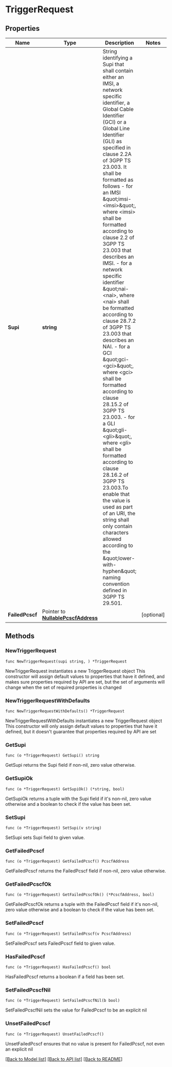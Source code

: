# TriggerRequest

## Properties

Name | Type | Description | Notes
------------ | ------------- | ------------- | -------------
**Supi** | **string** | String identifying a Supi that shall contain either an IMSI, a network specific identifier, a Global Cable Identifier (GCI) or a Global Line Identifier (GLI) as specified in clause  2.2A of 3GPP TS 23.003. It shall be formatted as follows  - for an IMSI \&quot;imsi-&lt;imsi&gt;\&quot;, where &lt;imsi&gt; shall be formatted according to clause 2.2    of 3GPP TS 23.003 that describes an IMSI.  - for a network specific identifier \&quot;nai-&lt;nai&gt;, where &lt;nai&gt; shall be formatted    according to clause 28.7.2 of 3GPP TS 23.003 that describes an NAI.  - for a GCI \&quot;gci-&lt;gci&gt;\&quot;, where &lt;gci&gt; shall be formatted according to clause 28.15.2    of 3GPP TS 23.003.  - for a GLI \&quot;gli-&lt;gli&gt;\&quot;, where &lt;gli&gt; shall be formatted according to clause 28.16.2 of    3GPP TS 23.003.To enable that the value is used as part of an URI, the string shall    only contain characters allowed according to the \&quot;lower-with-hyphen\&quot; naming convention    defined in 3GPP TS 29.501.  | 
**FailedPcscf** | Pointer to [**NullablePcscfAddress**](PcscfAddress.md) |  | [optional] 

## Methods

### NewTriggerRequest

`func NewTriggerRequest(supi string, ) *TriggerRequest`

NewTriggerRequest instantiates a new TriggerRequest object
This constructor will assign default values to properties that have it defined,
and makes sure properties required by API are set, but the set of arguments
will change when the set of required properties is changed

### NewTriggerRequestWithDefaults

`func NewTriggerRequestWithDefaults() *TriggerRequest`

NewTriggerRequestWithDefaults instantiates a new TriggerRequest object
This constructor will only assign default values to properties that have it defined,
but it doesn't guarantee that properties required by API are set

### GetSupi

`func (o *TriggerRequest) GetSupi() string`

GetSupi returns the Supi field if non-nil, zero value otherwise.

### GetSupiOk

`func (o *TriggerRequest) GetSupiOk() (*string, bool)`

GetSupiOk returns a tuple with the Supi field if it's non-nil, zero value otherwise
and a boolean to check if the value has been set.

### SetSupi

`func (o *TriggerRequest) SetSupi(v string)`

SetSupi sets Supi field to given value.


### GetFailedPcscf

`func (o *TriggerRequest) GetFailedPcscf() PcscfAddress`

GetFailedPcscf returns the FailedPcscf field if non-nil, zero value otherwise.

### GetFailedPcscfOk

`func (o *TriggerRequest) GetFailedPcscfOk() (*PcscfAddress, bool)`

GetFailedPcscfOk returns a tuple with the FailedPcscf field if it's non-nil, zero value otherwise
and a boolean to check if the value has been set.

### SetFailedPcscf

`func (o *TriggerRequest) SetFailedPcscf(v PcscfAddress)`

SetFailedPcscf sets FailedPcscf field to given value.

### HasFailedPcscf

`func (o *TriggerRequest) HasFailedPcscf() bool`

HasFailedPcscf returns a boolean if a field has been set.

### SetFailedPcscfNil

`func (o *TriggerRequest) SetFailedPcscfNil(b bool)`

 SetFailedPcscfNil sets the value for FailedPcscf to be an explicit nil

### UnsetFailedPcscf
`func (o *TriggerRequest) UnsetFailedPcscf()`

UnsetFailedPcscf ensures that no value is present for FailedPcscf, not even an explicit nil

[[Back to Model list]](../README.md#documentation-for-models) [[Back to API list]](../README.md#documentation-for-api-endpoints) [[Back to README]](../README.md)


